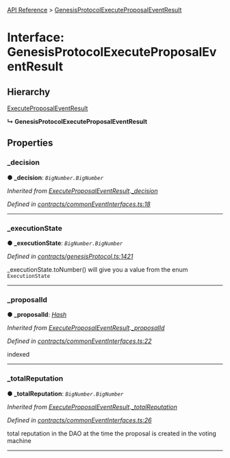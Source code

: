 [API Reference](../README.md) > [GenesisProtocolExecuteProposalEventResult](../interfaces/GenesisProtocolExecuteProposalEventResult.md)



# Interface: GenesisProtocolExecuteProposalEventResult

## Hierarchy


 [ExecuteProposalEventResult](ExecuteProposalEventResult.md)

**↳ GenesisProtocolExecuteProposalEventResult**








## Properties
<a id="_decision"></a>

###  _decision

**●  _decision**:  *`BigNumber.BigNumber`* 

*Inherited from [ExecuteProposalEventResult](ExecuteProposalEventResult.md).[_decision](ExecuteProposalEventResult.md#_decision)*

*Defined in [contracts/commonEventInterfaces.ts:18](https://github.com/daostack/arc.js/blob/61e5f90/lib/contracts/commonEventInterfaces.ts#L18)*





___

<a id="_executionState"></a>

###  _executionState

**●  _executionState**:  *`BigNumber.BigNumber`* 

*Defined in [contracts/genesisProtocol.ts:1421](https://github.com/daostack/arc.js/blob/61e5f90/lib/contracts/genesisProtocol.ts#L1421)*



_executionState.toNumber() will give you a value from the enum `ExecutionState`




___

<a id="_proposalId"></a>

###  _proposalId

**●  _proposalId**:  *[Hash](../#Hash)* 

*Inherited from [ExecuteProposalEventResult](ExecuteProposalEventResult.md).[_proposalId](ExecuteProposalEventResult.md#_proposalId)*

*Defined in [contracts/commonEventInterfaces.ts:22](https://github.com/daostack/arc.js/blob/61e5f90/lib/contracts/commonEventInterfaces.ts#L22)*



indexed




___

<a id="_totalReputation"></a>

###  _totalReputation

**●  _totalReputation**:  *`BigNumber.BigNumber`* 

*Inherited from [ExecuteProposalEventResult](ExecuteProposalEventResult.md).[_totalReputation](ExecuteProposalEventResult.md#_totalReputation)*

*Defined in [contracts/commonEventInterfaces.ts:26](https://github.com/daostack/arc.js/blob/61e5f90/lib/contracts/commonEventInterfaces.ts#L26)*



total reputation in the DAO at the time the proposal is created in the voting machine




___


